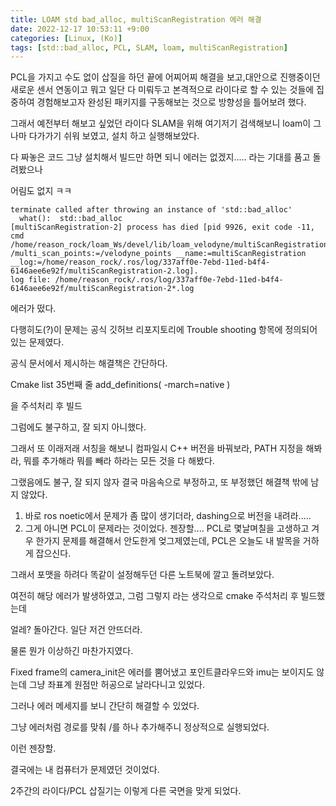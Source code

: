 ```yaml
---
title: LOAM std bad_alloc, multiScanRegistration 에러 해결
date: 2022-12-17 10:53:11 +9:00
categories: [Linux, (Ko)]
tags: [std::bad_alloc, PCL, SLAM, loam, multiScanRegistration]
---
```


PCL을 가지고 수도 없이 삽질을 하던 끝에 어찌어찌 해결을 보고,대안으로 진행중이던 새로운 센서 연동이고 뭐고 일단 다 미뤄두고 본격적으로 라이다로 할 수 있는 것들에 집중하여 경험해보고자 완성된 패키지를 구동해보는 것으로 방향성을 틀어보려 했다.

그래서 예전부터 해보고 싶었던 라이다 SLAM을 위해 여기저기 검색해보니 loam이 그나마 다가가기 쉬워 보였고, 설치 하고 실행해보았다.

다 짜놓은 코드 그냥 설치해서 빌드만 하면 되니 에러는 없겠지..... 라는 기대를 품고 돌려봤으나

어림도 없지 ㅋㅋ

```
terminate called after throwing an instance of 'std::bad_alloc'
  what():  std::bad_alloc
[multiScanRegistration-2] process has died [pid 9926, exit code -11, cmd /home/reason_rock/loam_Ws/devel/lib/loam_velodyne/multiScanRegistration /multi_scan_points:=/velodyne_points __name:=multiScanRegistration __log:=/home/reason_rock/.ros/log/337aff0e-7ebd-11ed-b4f4-6146aee6e92f/multiScanRegistration-2.log].
log file: /home/reason_rock/.ros/log/337aff0e-7ebd-11ed-b4f4-6146aee6e92f/multiScanRegistration-2*.log
```
에러가 떴다.

다행히도(?)이 문제는 공식 깃허브 리포지토리에 Trouble shooting 항목에 정의되어 있는 문제였다.

공식 문서에서 제시하는 해결책은 간단하다.

Cmake list 35번째 줄
add_definitions( -march=native )

을 주석처리 후 빌드

그럼에도 불구하고, 잘 되지 아니했다.

그래서 또 이래저래 서칭을 해보니 컴파일시 C++ 버전을 바꿔보라, PATH 지정을 해봐라, 뭐를 추가해라 뭐를 빼라 하라는 모든 것을 다 해봤다.

그랬음에도 불구, 잘 되지 않자 결국 마음속으로 부정하고, 또 부정했던 해결책 밖에 남지 않았다.

1. 바로 ros noetic에서 문제가 좀 많이 생기더라, dashing으로 버전을 내려라.....
2. 그게 아니면 PCL이 문제라는 것이었다. 젠장할.... PCL로 몇날며칠을 고생하고 겨우 한가지 문제를 해결해서 안도한게 엊그제였는데, PCL은 오늘도 내 발목을 거하게 잡으신다.

그래서 포맷을 하려다 똑같이 설정해두던 다른 노트북에 깔고 돌려보았다.

여전히 해당 에러가 발생하였고, 그럼 그렇지 라는 생각으로 cmake 주석처리 후 빌드했는데

얼레? 돌아간다. 일단 저건 안뜨더라.

물론 뭔가 이상하긴 마찬가지였다.

Fixed frame의 camera_init은 에러를 뿜어냈고 포인트클라우드와 imu는 보이지도 않는데 그냥 좌표계 원점만 허공으로 날라다니고 있었다.

그러나 에러 메세지를 보니 간단히 해결할 수 있었다.

그냥 에러처럼 경로를 맞춰 /를 하나 추가해주니 정상적으로 실행되었다.

이런 젠장할.

결국에는 내 컴퓨터가 문제였던 것이었다.

2주간의 라이다/PCL 삽질기는 이렇게 다른 국면을 맞게 되었다.

